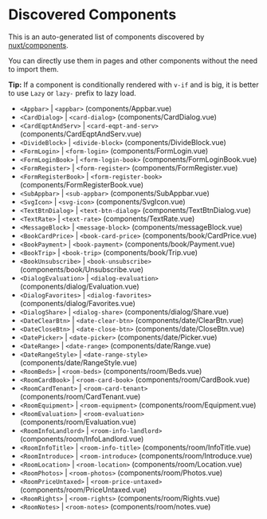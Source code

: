 # Discovered Components

This is an auto-generated list of components discovered by [nuxt/components](https://github.com/nuxt/components).

You can directly use them in pages and other components without the need to import them.

**Tip:** If a component is conditionally rendered with `v-if` and is big, it is better to use `Lazy` or `lazy-` prefix to lazy load.

- `<Appbar>` | `<appbar>` (components/Appbar.vue)
- `<CardDialog>` | `<card-dialog>` (components/CardDialog.vue)
- `<CardEqptAndServ>` | `<card-eqpt-and-serv>` (components/CardEqptAndServ.vue)
- `<DivideBlock>` | `<divide-block>` (components/DivideBlock.vue)
- `<FormLogin>` | `<form-login>` (components/FormLogin.vue)
- `<FormLoginBook>` | `<form-login-book>` (components/FormLoginBook.vue)
- `<FormRegister>` | `<form-register>` (components/FormRegister.vue)
- `<FormRegisterBook>` | `<form-register-book>` (components/FormRegisterBook.vue)
- `<SubAppbar>` | `<sub-appbar>` (components/SubAppbar.vue)
- `<SvgIcon>` | `<svg-icon>` (components/SvgIcon.vue)
- `<TextBtnDialog>` | `<text-btn-dialog>` (components/TextBtnDialog.vue)
- `<TextRate>` | `<text-rate>` (components/TextRate.vue)
- `<MessageBlock>` | `<message-block>` (components/messageBlock.vue)
- `<BookCardPrice>` | `<book-card-price>` (components/book/CardPrice.vue)
- `<BookPayment>` | `<book-payment>` (components/book/Payment.vue)
- `<BookTrip>` | `<book-trip>` (components/book/Trip.vue)
- `<BookUnsubscribe>` | `<book-unsubscribe>` (components/book/Unsubscribe.vue)
- `<DialogEvaluation>` | `<dialog-evaluation>` (components/dialog/Evaluation.vue)
- `<DialogFavorites>` | `<dialog-favorites>` (components/dialog/Favorites.vue)
- `<DialogShare>` | `<dialog-share>` (components/dialog/Share.vue)
- `<DateClearBtn>` | `<date-clear-btn>` (components/date/ClearBtn.vue)
- `<DateCloseBtn>` | `<date-close-btn>` (components/date/CloseBtn.vue)
- `<DatePicker>` | `<date-picker>` (components/date/Picker.vue)
- `<DateRange>` | `<date-range>` (components/date/Range.vue)
- `<DateRangeStyle>` | `<date-range-style>` (components/date/RangeStyle.vue)
- `<RoomBeds>` | `<room-beds>` (components/room/Beds.vue)
- `<RoomCardBook>` | `<room-card-book>` (components/room/CardBook.vue)
- `<RoomCardTenant>` | `<room-card-tenant>` (components/room/CardTenant.vue)
- `<RoomEquipment>` | `<room-equipment>` (components/room/Equipment.vue)
- `<RoomEvaluation>` | `<room-evaluation>` (components/room/Evaluation.vue)
- `<RoomInfoLandlord>` | `<room-info-landlord>` (components/room/InfoLandlord.vue)
- `<RoomInfoTitle>` | `<room-info-title>` (components/room/InfoTitle.vue)
- `<RoomIntroduce>` | `<room-introduce>` (components/room/Introduce.vue)
- `<RoomLocation>` | `<room-location>` (components/room/Location.vue)
- `<RoomPhotos>` | `<room-photos>` (components/room/Photos.vue)
- `<RoomPriceUntaxed>` | `<room-price-untaxed>` (components/room/PriceUntaxed.vue)
- `<RoomRights>` | `<room-rights>` (components/room/Rights.vue)
- `<RoomNotes>` | `<room-notes>` (components/room/notes.vue)
